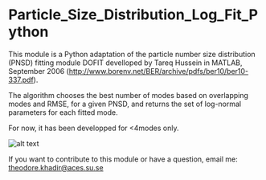 # Particle_Size_Distribution_Log_Fit_Python

This module is a Python adaptation of the particle number size distribution (PNSD) fitting module DOFIT develloped by Tareq Hussein in MATLAB, September 2006 
(http://www.borenv.net/BER/archive/pdfs/ber10/ber10-337.pdf).

The algorithm chooses the best number of modes based on overlapping modes and RMSE, for a given PNSD, and returns the set of log-normal parameters for each fitted mode.

For now, it has been developped for <4modes only.

![alt text](https://github.com/theodorekhadir/dofit_python/blob/master/test.png)

If you want to contribute to this module or have a question, email me:
theodore.khadir@aces.su.se
